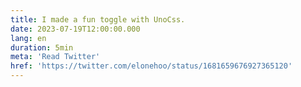 ```yaml
---
title: I made a fun toggle with UnoCss.
date: 2023-07-19T12:00:00.000
lang: en
duration: 5min
meta: 'Read Twitter'
href: 'https://twitter.com/elonehoo/status/1681659676927365120'
---
```


<Title />
